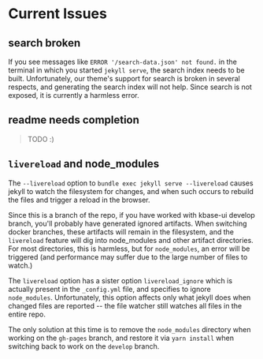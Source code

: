 ---
---
# Current Issues

## search broken

If you see messages like `ERROR '/search-data.json' not found.` in the terminal in which you started `jekyll serve`, the search index needs to be built. Unfortunately, our theme's support for search is broken in several respects, and generating the search index will not help. Since search is not exposed, it is currently a harmless error.

## readme needs completion

> TODO :)

## `livereload` and node_modules

The `--livereload` option to `bundle exec jekyll serve --livereload` causes jekyll to watch the filesystem for changes, and when such occurs to rebuild the files and trigger a reload in the browser.

Since this is a branch of the repo, if you have worked with kbase-ui develop branch, you'll probably have generated ignored artifacts. When switching docker branches, these artifacts will remain in the filesystem, and the `livereload` feature will dig into node_modules and other artifact directories. For most directories, this is harmless, but for `node_modules`, an error will be triggered (and performance may suffer due to the large number of files to watch.)

The `livereload` option has a sister option `livereload_ignore` which is actually present in the `_config.yml` file, and specifies to ignore `node_modules`. Unfortunately, this option affects only what jekyll does when changed files are reported -- the file watcher still watches all files in the entire repo.

The only solution at this time is to remove the `node_modules` directory when working on the `gh-pages` branch, and restore it via `yarn install` when switching back to work on the `develop` branch.